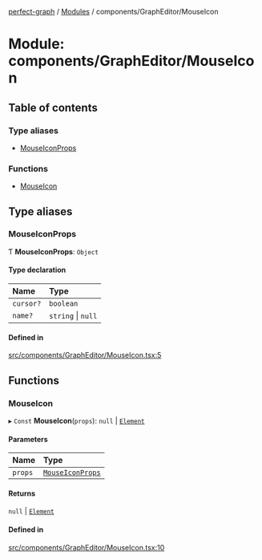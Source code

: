 [perfect-graph](../README.md) / [Modules](../modules.md) / components/GraphEditor/MouseIcon

# Module: components/GraphEditor/MouseIcon

## Table of contents

### Type aliases

- [MouseIconProps](components_GraphEditor_MouseIcon.md#mouseiconprops)

### Functions

- [MouseIcon](components_GraphEditor_MouseIcon.md#mouseicon)

## Type aliases

### MouseIconProps

Ƭ **MouseIconProps**: `Object`

#### Type declaration

| Name | Type |
| :------ | :------ |
| `cursor?` | `boolean` |
| `name?` | `string` \| ``null`` |

#### Defined in

[src/components/GraphEditor/MouseIcon.tsx:5](https://github.com/MaastrichtU-IDS/perfect-graph/blob/27ebaf3/src/components/GraphEditor/MouseIcon.tsx#L5)

## Functions

### MouseIcon

▸ `Const` **MouseIcon**(`props`): ``null`` \| [`Element`](../interfaces/components_GraphEditor_ColorPicker._internal_.Element.md)

#### Parameters

| Name | Type |
| :------ | :------ |
| `props` | [`MouseIconProps`](components_GraphEditor_MouseIcon.md#mouseiconprops) |

#### Returns

``null`` \| [`Element`](../interfaces/components_GraphEditor_ColorPicker._internal_.Element.md)

#### Defined in

[src/components/GraphEditor/MouseIcon.tsx:10](https://github.com/MaastrichtU-IDS/perfect-graph/blob/27ebaf3/src/components/GraphEditor/MouseIcon.tsx#L10)
